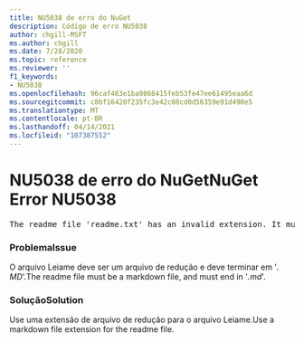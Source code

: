 ```yaml
---
title: NU5038 de erro do NuGet
description: Código de erro NU5038
author: chgill-MSFT
ms.author: chgill
ms.date: 7/28/2020
ms.topic: reference
ms.reviewer: ''
f1_keywords:
- NU5038
ms.openlocfilehash: 96caf463e1ba9868415feb53fe47ee61495eaa6d
ms.sourcegitcommit: c8bf16420f235fc3e42c08cd0d56359e91d490e5
ms.translationtype: MT
ms.contentlocale: pt-BR
ms.lasthandoff: 04/14/2021
ms.locfileid: "107387552"
---
```

# <a name="nuget-error-nu5038"></a><span data-ttu-id="48d40-103">NU5038 de erro do NuGet</span><span class="sxs-lookup"><span data-stu-id="48d40-103">NuGet Error NU5038</span></span>
<pre>The readme file 'readme.txt' has an invalid extension. It must end in .md.</pre>

### <a name="issue"></a><span data-ttu-id="48d40-104">Problema</span><span class="sxs-lookup"><span data-stu-id="48d40-104">Issue</span></span>

<span data-ttu-id="48d40-105">O arquivo Leiame deve ser um arquivo de redução e deve terminar em '*. MD*'.</span><span class="sxs-lookup"><span data-stu-id="48d40-105">The readme file must be a markdown file, and must end in '*.md*'.</span></span>

### <a name="solution"></a><span data-ttu-id="48d40-106">Solução</span><span class="sxs-lookup"><span data-stu-id="48d40-106">Solution</span></span>

<span data-ttu-id="48d40-107">Use uma extensão de arquivo de redução para o arquivo Leiame.</span><span class="sxs-lookup"><span data-stu-id="48d40-107">Use a markdown file extension for the readme file.</span></span>